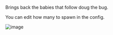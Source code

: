 Brings back the babies that follow doug the bug.

You can edit how many to spawn in the config.

![image](https://github.com/user-attachments/assets/fa5ca6e9-4e68-405e-b46b-9c220df349f8)
